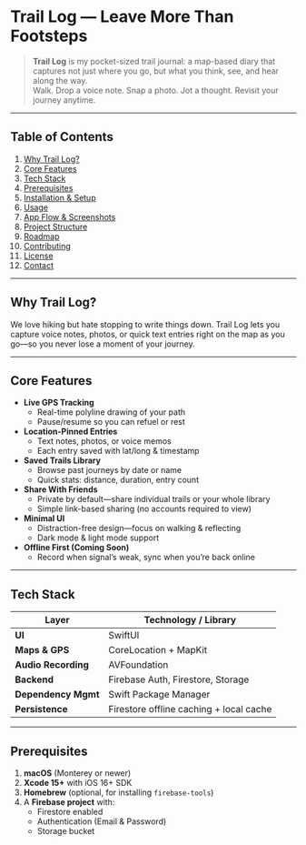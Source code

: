 # Trail Log — Leave More Than Footsteps

> **Trail Log** is my pocket-sized trail journal: a map-based diary that captures not just where you go, but what you think, see, and hear along the way.  
> Walk. Drop a voice note. Snap a photo. Jot a thought. Revisit your journey anytime.

---

## Table of Contents

1. [Why Trail Log?](#why-trail-log)  
2. [Core Features](#core-features)  
3. [Tech Stack](#tech-stack)  
4. [Prerequisites](#prerequisites)  
5. [Installation & Setup](#installation--setup)  
6. [Usage](#usage)  
7. [App Flow & Screenshots](#app-flow--screenshots)  
8. [Project Structure](#project-structure)  
9. [Roadmap](#roadmap)  
10. [Contributing](#contributing)  
11. [License](#license)  
12. [Contact](#contact)

---

## Why Trail Log?

We love hiking but hate stopping to write things down. Trail Log lets you capture voice notes, photos, or quick text entries right on the map as you go—so you never lose a moment of your journey.

---

## Core Features

- **Live GPS Tracking**  
    - Real-time polyline drawing of your path  
    - Pause/resume so you can refuel or rest  
-  **Location-Pinned Entries**  
    - Text notes, photos, or voice memos  
    - Each entry saved with lat/long & timestamp  
-  **Saved Trails Library**  
    - Browse past journeys by date or name  
    - Quick stats: distance, duration, entry count  
-  **Share With Friends**  
    - Private by default—share individual trails or your whole library  
    - Simple link-based sharing (no accounts required to view)  
-  **Minimal UI**  
    - Distraction-free design—focus on walking & reflecting  
    - Dark mode & light mode support  
-  **Offline First (Coming Soon)**  
    - Record when signal’s weak, sync when you’re back online  

---

## Tech Stack

| Layer             | Technology / Library                   |
|-------------------|----------------------------------------|
| **UI**            | SwiftUI                                |
| **Maps & GPS**    | CoreLocation + MapKit                  |
| **Audio Recording** | AVFoundation                         |
| **Backend**       | Firebase Auth, Firestore, Storage      |
| **Dependency Mgmt** | Swift Package Manager                |
| **Persistence**   | Firestore offline caching + local cache|

---

## Prerequisites

1. **macOS** (Monterey or newer)  
2. **Xcode 15+** with iOS 16+ SDK  
3. **Homebrew** (optional, for installing `firebase-tools`)  
4. A **Firebase project** with:  
   - Firestore enabled  
   - Authentication (Email & Password)  
   - Storage bucket  
